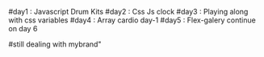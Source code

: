 #day1 : Javascript Drum Kits
#day2 : Css Js clock
#day3 : Playing along with css variables
#day4 : Array cardio day-1
#day5 : Flex-galery
continue on day 6

#still dealing with  mybrand"
